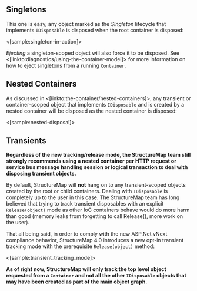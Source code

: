 <!--Title:StructureMap and IDisposable-->



## Singletons

This one is easy, any object marked as the _Singleton_ lifecycle that implements `IDisposable` is disposed when the root container is
disposed:

<[sample:singleton-in-action]>

_Ejecting_ a singleton-scoped object will also force it to be disposed. See <[linkto:diagnostics/using-the-container-model]> for more information on how to eject singletons
from a running `Container`.


## Nested Containers

As discussed in <[linkto:the-container/nested-containers]>, any transient or container-scoped object that implements `IDisposable` and is created
by a nested container will be disposed as the nested container is disposed:

<[sample:nested-disposal]>


## Transients

**Regardless of the new tracking/release mode, the StructureMap team still strongly recommends using a nested container per HTTP request or service
bus message handling session or logical transaction to deal with disposing transient objects.**

By default, StructureMap will **not** hang on to any transient-scoped objects created by the root or child containers. Dealing with
`IDisposable` is completely up to the user in this case. The StructureMap team has long believed that trying to track transient disposables with
an explicit `Release(object)` mode as other IoC containers behave would do more harm than good (memory leaks from forgetting to call Release(), more work on the user). 

That all being said, in order to comply with the new ASP.Net vNext compliance behavior, StructureMap 4.0 introduces a new opt-in transient tracking mode with the prerequisite `Release(object)` method:

<[sample:transient_tracking_mode]>

**As of right now, StructureMap will only track the top level object requested from a `Container` and not all the other `IDisposable` objects that may
have been created as part of the main object graph.**

